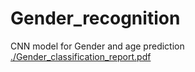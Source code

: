 # Gender_recognition
CNN model for Gender and age prediction
[./Gender_classification_report.pdf](project_paper.pdf)
